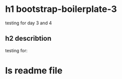 # h1 bootstrap-boilerplate-3
testing for day 3 and 4
## h2 describtion 
testing for:
# ls readme file 
